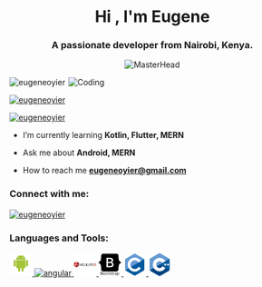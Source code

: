 <h1 align="center">Hi , I'm Eugene</h1>
<h3 align="center">A passionate developer from Nairobi, Kenya.</h3>
<p align="center"><img alt="MasterHead" src="https://j.gifs.com/KdnqJW.gif?alt=media&token=91c0c7b2-93c3-4029-b011-1a8703c5730d"></p>

<img align="right" alt="Coding" width="400" src="https://cdn.dribbble.com/users/638428/screenshots/3641004/code2.gif">


<p align="left"> <img src="https://komarev.com/ghpvc/?username=eugeneoyier&label=Profile%20views&color=0e75b6&style=flat" alt="eugeneoyier" /> </p>

<p align="left"> <a href="https://github.com/ryo-ma/github-profile-trophy"><img src="https://github-profile-trophy.vercel.app/?username=eugeneoyier" alt="eugeneoyier" /></a> </p>

<p align="left"> <a href="https://twitter.com/eugeneoyier" target="blank"><img src="https://img.shields.io/twitter/follow/eugeneoyier?logo=twitter&style=for-the-badge" alt="eugeneoyier" /></a> </p>

-  I’m currently learning **Kotlin, Flutter, MERN**

-  Ask me about **Android, MERN**

-  How to reach me **eugeneoyier@gmail.com**

<h3 align="left">Connect with me:</h3>
<p align="left">
<a href="https://twitter.com/eugeneoyier" target="blank"><img align="center" src="https://raw.githubusercontent.com/rahuldkjain/github-profile-readme-generator/master/src/images/icons/Social/twitter.svg" alt="eugeneoyier" height="30" width="40" /></a>
</p>

<h3 align="left">Languages and Tools:</h3>
<p align="left"> <a href="https://developer.android.com" target="_blank" rel="noreferrer"> <img src="https://raw.githubusercontent.com/devicons/devicon/master/icons/android/android-original-wordmark.svg" alt="android" width="40" height="40"/> </a> <a href="https://angular.io" target="_blank" rel="noreferrer"> <img src="https://angular.io/assets/images/logos/angular/angular.svg" alt="angular" width="40" height="40"/> </a> <a href="https://angular.io" target="_blank" rel="noreferrer"> <img src="https://raw.githubusercontent.com/devicons/devicon/master/icons/angularjs/angularjs-original-wordmark.svg" alt="angularjs" width="40" height="40"/> </a> <a href="https://getbootstrap.com" target="_blank" rel="noreferrer"> <img src="https://raw.githubusercontent.com/devicons/devicon/master/icons/bootstrap/bootstrap-plain-wordmark.svg" alt="bootstrap" width="40" height="40"/> </a> <a href="https://www.cprogramming.com/" target="_blank" rel="noreferrer"> <img src="https://raw.githubusercontent.com/devicons/devicon/master/icons/c/c-original.svg" alt="c" width="40" height="40"/> </a> <a href="https://www.w3schools.com/cpp/" target="_blank" rel="noreferrer"> <img src="https://raw.githubusercontent.com/devicons/devicon/master/icons/cplusplus/cplusplus-original.svg" alt="cplusplus" width="40" height="40"/> </a> <a href="https://www.w3schools.com/css/" target="_blank" rel="noreferrer"> <img src="https://raw.githubusercontent.com/devicons/devicon/master/icons/css3/css3-original-wordmark.svg" alt="```
